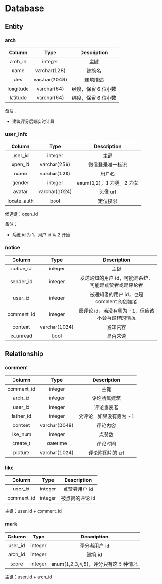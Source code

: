 # Database

## Entity

### arch

|Column|Type|Description|
|:---:|:---:|:---:|
|arch_id|integer|主键|
|name|varchar(128)|建筑名|
|des|varchar(2048)|建筑描述|
|longitude|varchar(64)|经度，保留 6 位小数|
|latitude|varchar(64)|纬度，保留 6 位小数|

备注：

- 建筑评分后端实时计算

### user_info

|Column|Type|Description|
|:---:|:---:|:---:|
|user_id|integer|主键|
|open_id|varchar(256)|微信登录唯一标识|
|name|varchar(128)|用户名|
|gender|integer|enum(1,2)，1 为男，2 为女|
|avatar|varchar(1024)|头像 url|
|locate_auth|bool|定位权限|

候选键：open_id

备注：

- 系统 id 为 1，用户 id 从 2 开始

### notice

|Column|Type|Description|
|:---:|:---:|:---:|
|notice_id|integer|主键|
|sender_id|integer|发送通知的用户 id，可能是系统，可能是点赞者或是评论者|
|user_id|integer|被通知者的用户 id，也是 comment 的创建者|
|comment_id|integer|原评论 id，若没有则为 -1，但应该不会有这样的情况|
|content|varchar(1024)|通知内容|
|is_unread|bool|是否未读|

## Relationship

### comment

|Column|Type|Description|
|:---:|:---:|:---:|
|comment_id|integer|主键|
|arch_id|integer|评论所属建筑|
|user_id|integer|评论发表者|
|father_id|integer|父评论，如果没有则为 -1|
|content|varchar(2048)|评论内容|
|like_num|integer|点赞数|
|create_t|datetime|评论时间|
|picture|varchar(1024)|评论附图片的 url|

### like

|Column|Type|Description|
|:---:|:---:|:---:|
|user_id|integer|点赞者用户 id|
|comment_id|integer|被点赞的评论 id|

主键：user_id + comment_id

### mark

|Column|Type|Description|
|:---:|:---:|:---:|
|user_id|integer|评分者用户 id|
|arch_id|integer|建筑 id|
|score|integer|enum(1,2,3,4,5)，评分只有这 5 种情况|

主键：user_id + arch_id
